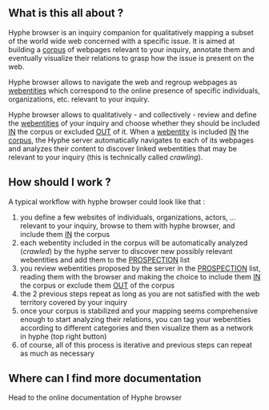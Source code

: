 ## What is this all about ?

Hyphe browser is an inquiry companion for qualitatively mapping a subset of the world wide web concerned with a specific issue. It is aimed at building a [corpus](#corpus) of webpages relevant to your inquiry, annotate them and eventually visualize their relations to grasp how the issue is present on the web.

Hyphe browser allows to navigate the web and regroup webpages as [webentities](#webentity) which correspond to the online presence of specific individuals, organizations, etc. relevant to your inquiry.

Hyphe browser allows to qualitatively - and collectively - review and define the [webentities](#webentity) of your inquiry and choose whether they should be included [IN](#in) the corpus or excluded [OUT](#out) of it. When a [webentity](#webentity) is included [IN](#in) the [corpus](#corpus), the Hyphe server automatically navigates to each of its webpages and analyzes their content to discover linked webentities that may be relevant to your inquiry (this is technically called _crawling_).

## How should I work ?

A typical workflow with hyphe browser could look like that :

1.  you define a few websites of individuals, organizations, actors, ... relevant to your inquiry, browse to them with hyphe browser, and include them [IN](#in) the corpus
2.  each webentity included in the corpus will be automatically analyzed (_crawled_) by the hyphe server to discover new possibly relevant webentities and add them to the [PROSPECTION](#prospection) list
3.  you review webentities proposed by the server in the [PROSPECTION](#prospection) list, reading them with the browser and making the choice to include them [IN](#in) the corpus or exclude them [OUT](#out) of the corpus
4.  the 2 previous steps repeat as long as you are not satisfied with the web territory covered by your inquiry
5.  once your corpus is stabilized and your mapping seems comprehensive enough to start analyzing their relations, you can tag your webentities according to different categories and then visualize them as a network in hyphe (top right button)
6.  of course, all of this process is iterative and previous steps can repeat as much as necessary

## Where can I find more documentation

Head to the online documentation of Hyphe browser